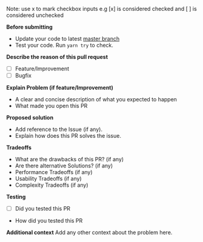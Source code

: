 Note: use x to mark checkbox inputs e.g [x] is considered checked and [ ] is considered unchecked

**Before submitting**

- Update your code to latest [master branch](https://github.com/fluid-framework/Fluid/tree/master)
- Test your code. Run `yarn try` to check.

**Describe the reason of this pull request**

- [ ] Feature/Improvement
- [ ] Bugfix

**Explain Problem (if feature/Improvement)**

- A clear and concise description of what you expected to happen
- What made you open this PR

**Proposed solution**

- Add reference to the Issue (if any).
- Explain how does this PR solves the issue.

**Tradeoffs**

- What are the drawbacks of this PR? (if any)
- Are there alternative Solutions? (if any)
- Performance Tradeoffs (if any)
- Usability Tradeoffs (if any)
- Complexity Tradeoffs (if any)

**Testing**

- [ ] Did you tested this PR
- How did you tested this PR

**Additional context**
Add any other context about the problem here.
